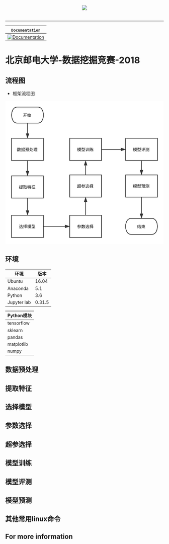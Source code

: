<div align="center">
  <img src="https://www.tensorflow.org/images/tf_logo_transp.png"><br><br>
</div>

-----------------


| **`Documentation`** |
|-----------------|
| [![Documentation](https://img.shields.io/badge/api-reference-blue.svg)](https://www.bipt.edu.cn/) |


# 北京邮电大学-数据挖掘竞赛-2018
## 流程图

- 框架流程图

![流程图](picture/流程图.svg)

## 环境

| 环境      | 版本 |
| ---    | ---    |
| Ubuntu | 16.04 | 
| Anaconda | 5.1 |
| Python | 3.6 |
| Jupyter lab | 0.31.5 |


| Python模块    |
| ---      | 
| tensorflow|
| sklearn|
| pandas|
| matplotlib|
| numpy|



## 数据预处理


## 提取特征
## 选择模型
## 参数选择
## 超参选择
## 模型训练
## 模型评测
## 模型预测
## 其他常用linux命令
## For more information